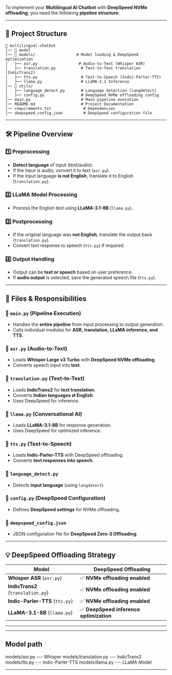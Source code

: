 To implement your **Multilingual AI Chatbot** with **DeepSpeed NVMe offloading**, you need the following **pipeline structure**:  

---

## **📂 Project Structure**  

```
📂 multilingual-chatbot  
│── 📂 model
│── 📂 models/                  # Model loading & DeepSpeed optimization  
│   ├── asr.py                  # Audio-to-Text (Whisper ASR)  
│   ├── translation.py           # Text-to-Text translation (IndicTrans2)  
│   ├── tts.py                   # Text-to-Speech (Indic-Parler-TTS)  
│   ├── llama.py                 # LLaMA-3.1 Inference  
│── 📂 utils/  
│   ├── language_detect.py       # Language detection (langdetect)  
│   ├── config.py                # DeepSpeed NVMe offloading config  
│── main.py                      # Main pipeline execution  
│── README.md                    # Project Documentation  
│── requirements.txt              # Dependencies  
│── deepspeed_config.json         # DeepSpeed configuration file  
```

---

## **🛠 Pipeline Overview**  

### **1️⃣ Preprocessing**  

- **Detect language** of input (text/audio).  
- If the input is audio, convert it to text (`asr.py`).  
- If the input language **is not English**, translate it to English (`translation.py`).  

### **2️⃣ LLaMA Model Processing**  

- Process the English text using **LLaMA-3.1-8B** (`llama.py`).  

### **3️⃣ Postprocessing**  

- If the original language was **not English**, translate the output back (`translation.py`).  
- Convert text response to speech (`tts.py`) if required.  

### **4️⃣ Output Handling**  

- Output can be **text or speech** based on user preference.  
- If **audio output** is selected, save the generated speech file (`tts.py`).  

---

## **📄 Files & Responsibilities**  

### **🔹 `main.py`** (Pipeline Execution)  

- Handles the **entire pipeline** from input processing to output generation.  
- Calls individual modules for **ASR, translation, LLaMA inference, and TTS**.  

### **🔹 `asr.py`** (Audio-to-Text)  

- Loads **Whisper Large v3 Turbo** with **DeepSpeed NVMe offloading**.  
- Converts speech input into **text**.  

### **🔹 `translation.py`** (Text-to-Text)  

- Loads **IndicTrans2** for **text translation**.  
- Converts **Indian languages ⇄ English**.  
- Uses DeepSpeed for inference.  

### **🔹 `llama.py`** (Conversational AI)  

- Loads **LLaMA-3.1-8B** for response generation.  
- Uses DeepSpeed for optimized inference.  

### **🔹 `tts.py`** (Text-to-Speech)  

- Loads **Indic-Parler-TTS** with DeepSpeed offloading.  
- Converts **text responses into speech**.  

### **🔹 `language_detect.py`**  

- Detects **input language** (using `langdetect`).  

### **🔹 `config.py`** (DeepSpeed Configuration)  

- Defines **DeepSpeed settings** for NVMe offloading.  

### **🔹 `deepspeed_config.json`**  

- JSON configuration file for **DeepSpeed Zero-3 Offloading**.  

---

## **💡 DeepSpeed Offloading Strategy**  

| **Model**        | **DeepSpeed Offloading** |
|-----------------|-------------------------|
| **Whisper ASR** (`asr.py`) | ✅ **NVMe offloading enabled** |
| **IndicTrans2** (`translation.py`) | ✅ **NVMe offloading enabled** |
| **Indic-Parler-TTS** (`tts.py`) | ✅ **NVMe offloading enabled** |
| **LLaMA-3.1-8B** (`llama.py`) | ✅ **DeepSpeed inference optimization** |

---
---
## **Model path**
models/asr.py   ---  Whisper
models/translation.py --- IndicTrans2
models/tts.py --- Indic-Parler-TTS
models/llama.py --- LLaMA Model

---

